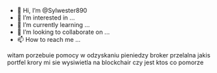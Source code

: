 - 👋 Hi, I’m @Sylwester890
- 👀 I’m interested in ...
- 🌱 I’m currently learning ...
- 💞️ I’m looking to collaborate on ...
- 📫 How to reach me ...

<!---
Sylwester890/Sylwester890 is a ✨ special ✨ repository because its `README.md` (this file) appears on your GitHub profile.
You can click the Preview link to take a look at your changes.
--->witam porzebuie pomocy w odzyskaniu pieniedzy broker przelalna jakis portfel krory mi sie wysiwietla na blockchair czy jest ktos co pomorze
